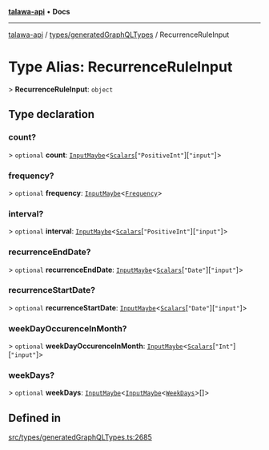 [**talawa-api**](../../../README.md) • **Docs**

***

[talawa-api](../../../modules.md) / [types/generatedGraphQLTypes](../README.md) / RecurrenceRuleInput

# Type Alias: RecurrenceRuleInput

\> **RecurrenceRuleInput**: `object`

## Type declaration

### count?

\> `optional` **count**: [`InputMaybe`](InputMaybe.md)\<[`Scalars`](Scalars.md)\[`"PositiveInt"`\]\[`"input"`\]\>

### frequency?

\> `optional` **frequency**: [`InputMaybe`](InputMaybe.md)\<[`Frequency`](Frequency.md)\>

### interval?

\> `optional` **interval**: [`InputMaybe`](InputMaybe.md)\<[`Scalars`](Scalars.md)\[`"PositiveInt"`\]\[`"input"`\]\>

### recurrenceEndDate?

\> `optional` **recurrenceEndDate**: [`InputMaybe`](InputMaybe.md)\<[`Scalars`](Scalars.md)\[`"Date"`\]\[`"input"`\]\>

### recurrenceStartDate?

\> `optional` **recurrenceStartDate**: [`InputMaybe`](InputMaybe.md)\<[`Scalars`](Scalars.md)\[`"Date"`\]\[`"input"`\]\>

### weekDayOccurenceInMonth?

\> `optional` **weekDayOccurenceInMonth**: [`InputMaybe`](InputMaybe.md)\<[`Scalars`](Scalars.md)\[`"Int"`\]\[`"input"`\]\>

### weekDays?

\> `optional` **weekDays**: [`InputMaybe`](InputMaybe.md)\<[`InputMaybe`](InputMaybe.md)\<[`WeekDays`](WeekDays.md)\>[]\>

## Defined in

[src/types/generatedGraphQLTypes.ts:2685](https://github.com/PalisadoesFoundation/talawa-api/blob/f1c816bca43cc03a8c1bd303394e2550a50db017/src/types/generatedGraphQLTypes.ts#L2685)
